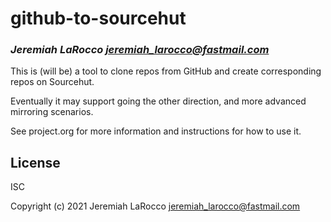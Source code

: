 # github-to-sourcehut
### _Jeremiah LaRocco <jeremiah_larocco@fastmail.com>_

This is (will be) a tool to clone repos from GitHub and create corresponding repos on Sourcehut.

Eventually it may support going the other direction, and more advanced mirroring scenarios.

See project.org for more information and instructions for how to use it.

## License

ISC


Copyright (c) 2021 Jeremiah LaRocco <jeremiah_larocco@fastmail.com>


